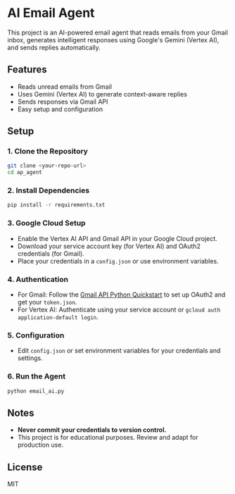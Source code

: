 # AI Email Agent

This project is an AI-powered email agent that reads emails from your Gmail inbox, generates intelligent responses using Google's Gemini (Vertex AI), and sends replies automatically.

## Features
- Reads unread emails from Gmail
- Uses Gemini (Vertex AI) to generate context-aware replies
- Sends responses via Gmail API
- Easy setup and configuration

## Setup

### 1. Clone the Repository
```bash
git clone <your-repo-url>
cd ap_agent
```

### 2. Install Dependencies
```bash
pip install -r requirements.txt
```

### 3. Google Cloud Setup
- Enable the Vertex AI API and Gmail API in your Google Cloud project.
- Download your service account key (for Vertex AI) and OAuth2 credentials (for Gmail).
- Place your credentials in a `config.json` or use environment variables.

### 4. Authentication
- For Gmail: Follow the [Gmail API Python Quickstart](https://developers.google.com/gmail/api/quickstart/python) to set up OAuth2 and get your `token.json`.
- For Vertex AI: Authenticate using your service account or `gcloud auth application-default login`.

### 5. Configuration
- Edit `config.json` or set environment variables for your credentials and settings.

### 6. Run the Agent
```bash
python email_ai.py
```

## Notes
- **Never commit your credentials to version control.**
- This project is for educational purposes. Review and adapt for production use.

## License
MIT 